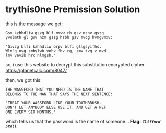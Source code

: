 # trythis0ne Premission Solution

this is the message we get:
```
Gsv kzhhdliw gszg blf mvvw rh gsv mznv gszg
yvolmth gl gsv nzm gszg hzbh gsv mvcg hvmgvmxv:

"Givzg blfi kzhhdliw orpv blfi gllgsyifhs.
Wlm'g ovg zmbylwb vohv fhv rg, zmw tvg z mvd
lmv vevib hrc nlmgsh."
```

so, i use this website to decrypt this substitution encrypted cipher. https://planetcalc.com/8047/

then, we got this:
```
THE WASSFORD THAT YOU NEED IS THE NAME THAT
BELONGS TO THE MAN THAT SAYS THE NEXT SENTENCE:

"TREAT YOUR WASSFORD LIKE YOUR TOOTHBRUSH.
DON'T LET ANYBODY ELSE USE IT, AND GET A NEF
ONE EVERY SIX MONTHS."
```

which tells us that the password is the name of someone...
**Flag:** ***`Clifford Stoll`***
